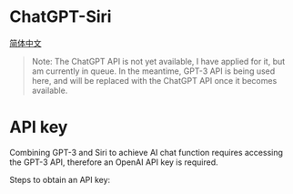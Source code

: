 # ChatGPT-Siri

[简体中文](README-zh_CN.md)

> Note: The ChatGPT API is not yet available, I have applied for it, but am currently in queue. In the meantime, GPT-3 API is being used here, and will be replaced with the ChatGPT API once it becomes available.

# API key

Combining GPT-3 and Siri to achieve AI chat function requires accessing the GPT-3 API, therefore an OpenAI API key is required.

Steps to obtain an API key: